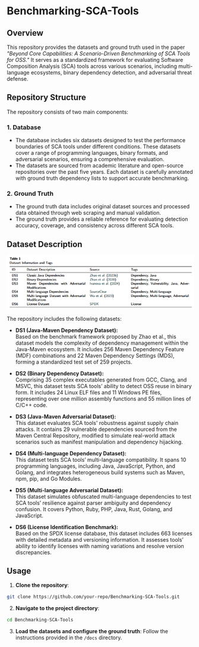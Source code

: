 # Benchmarking-SCA-Tools

## Overview
This repository provides the datasets and ground truth used in the paper *"Beyond Core Capabilities: A Scenario-Driven Benchmarking of SCA Tools for OSS."* It serves as a standardized framework for evaluating Software Composition Analysis (SCA) tools across various scenarios, including multi-language ecosystems, binary dependency detection, and adversarial threat defense.

## Repository Structure
The repository consists of two main components:

### 1. **Database**
- The database includes six datasets designed to test the performance boundaries of SCA tools under different conditions. These datasets cover a range of programming languages, binary formats, and adversarial scenarios, ensuring a comprehensive evaluation.  
- The datasets are sourced from academic literature and open-source repositories over the past five years. Each dataset is carefully annotated with ground truth dependency lists to support accurate benchmarking.  

### 2. **Ground Truth**
- The ground truth data includes original dataset sources and processed data obtained through web scraping and manual validation.  
- The ground truth provides a reliable reference for evaluating detection accuracy, coverage, and consistency across different SCA tools.  

## Dataset Description

![Description](database.png)

The repository includes the following datasets:

- **DS1 (Java-Maven Dependency Dataset):**  
Based on the benchmark framework proposed by Zhao et al., this dataset models the complexity of dependency management within the Java-Maven ecosystem. It includes 256 Maven Dependency Feature (MDF) combinations and 22 Maven Dependency Settings (MDS), forming a standardized test set of 259 projects.  

- **DS2 (Binary Dependency Dataset):**  
Comprising 35 complex executables generated from GCC, Clang, and MSVC, this dataset tests SCA tools’ ability to detect OSS reuse in binary form. It includes 24 Linux ELF files and 11 Windows PE files, representing over one million assembly functions and 55 million lines of C/C++ code.  

- **DS3 (Java-Maven Adversarial Dataset):**  
This dataset evaluates SCA tools' robustness against supply chain attacks. It contains 29 vulnerable dependencies sourced from the Maven Central Repository, modified to simulate real-world attack scenarios such as manifest manipulation and dependency hijacking.  

- **DS4 (Multi-language Dependency Dataset):**  
This dataset tests SCA tools’ multi-language compatibility. It spans 10 programming languages, including Java, JavaScript, Python, and Golang, and integrates heterogeneous build systems such as Maven, npm, pip, and Go Modules.  

- **DS5 (Multi-language Adversarial Dataset):**  
This dataset simulates obfuscated multi-language dependencies to test SCA tools’ resilience against parser ambiguity and dependency confusion. It covers Python, Ruby, PHP, Java, Rust, Golang, and JavaScript.  

- **DS6 (License Identification Benchmark):**  
Based on the SPDX license database, this dataset includes 663 licenses with detailed metadata and versioning information. It assesses tools’ ability to identify licenses with naming variations and resolve version discrepancies.  

## Usage
1. **Clone the repository**:
```bash
git clone https://github.com/your-repo/Benchmarking-SCA-Tools.git
```
2. **Navigate to the project directory**:
```bash
cd Benchmarking-SCA-Tools
```
3. **Load the datasets and configure the ground truth**:
Follow the instructions provided in the `/docs` directory. 
